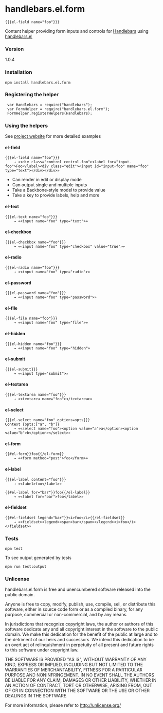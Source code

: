 # handlebars.el.form

    {{{el-field name="foo"}}}

Content helper providing form inputs and controls for [Handlebars](http://handlebarsjs.com) using [handlebars.el](http://el.handlebars.solidgoldpig.com)

### Version

1.0.4

### Installation

    npm install handlebars.el.form

### Registering the helper

     var Handlebars = require("handlebars");
     var FormHelper = require("handlebars.el.form");
     FormHelper.registerHelpers(Handlebars);

### Using the helpers

See [project website](http://el.form.handlebars.solidgoldpig.com) for more detailed examples

#### el-field

    {{{el-field name="foo"}}}
        → «<div class="control control-foo"><label for="input-foo">Foo</label><div class="edit"><input id="input-foo" name="foo" type="text"></div></div>»

- Can render in edit or display mode
- Can output single and multiple inputs
- Take a Backbone-style model to provide value
- Take a key to provide labels, help and more

#### el-text

    {{{el-text name="foo"}}}
        → «<input name="foo" type="text">»

#### el-checkbox

    {{{el-checkbox name="foo"}}}
        → «<input name="foo" type="checkbox" value="true">»

#### el-radio

    {{{el-radio name="foo"}}}
        → «<input name="foo" type="radio">»

#### el-password

    {{{el-password name="foo"}}}
        → «<input name="foo" type="password">»

#### el-file

    {{{el-file name="foo"}}}
        → «<input name="foo" type="file">»

#### el-hidden

    {{{el-hidden name="foo"}}}
        → «<input name="foo" type="hidden"»

#### el-submit

    {{{el-submit}}}
        → «<input type="submit">»

#### el-textarea

    {{{el-textarea name="foo"}}}
        → «<textarea name="foo"></textarea>»

#### el-select

    {{{el-select name="foo" options=opts}}}
    Context {opts:["a", "b"]}
        → «<select name="foo"><option value="a">a</option><option value="b">b</option></select>»

#### el-form

    {{#el-form}}foo{{/el-form}}
        → «<form method="post">foo</form>»

#### el-label

    {{{el-label content="foo"}}}
        → «<label>foo</label>»

    {{#el-label for="bar"}}foo{{/el-label}}
        → «<label for="bar">foo</label>»

#### el-fieldset

    {{#el-fieldset legend="bar"}}<i>foo</i>{{/el-fieldset}}
        → «<fieldset><legend><span>bar</span></legend><i>foo</i></fieldset>»

### Tests

    npm test

To see output generated by tests

    npm run test:output

### Unlicense

handlebars.el.form is free and unencumbered software released into 
the public domain.

Anyone is free to copy, modify, publish, use, compile, sell, or
distribute this software, either in source code form or as a compiled
binary, for any purpose, commercial or non-commercial, and by any
means.

In jurisdictions that recognize copyright laws, the author or authors
of this software dedicate any and all copyright interest in the
software to the public domain. We make this dedication for the benefit
of the public at large and to the detriment of our heirs and
successors. We intend this dedication to be an overt act of
relinquishment in perpetuity of all present and future rights to this
software under copyright law.

THE SOFTWARE IS PROVIDED "AS IS", WITHOUT WARRANTY OF ANY KIND,
EXPRESS OR IMPLIED, INCLUDING BUT NOT LIMITED TO THE WARRANTIES OF
MERCHANTABILITY, FITNESS FOR A PARTICULAR PURPOSE AND NONINFRINGEMENT.
IN NO EVENT SHALL THE AUTHORS BE LIABLE FOR ANY CLAIM, DAMAGES OR
OTHER LIABILITY, WHETHER IN AN ACTION OF CONTRACT, TORT OR OTHERWISE,
ARISING FROM, OUT OF OR IN CONNECTION WITH THE SOFTWARE OR THE USE OR
OTHER DEALINGS IN THE SOFTWARE.

For more information, please refer to <http://unlicense.org/>